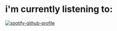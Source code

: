 # i'm currently listening to:

<!-- ![discord](https://discord-readme-badge.vercel.app/api?id=878270961395335220) -->
[![spotify-github-profile](https://spotify-github-profile.vercel.app/api/view?uid=8x0ksnv8ph7clfmsfii97mvhr&cover_image=true&theme=novatorem&bar_color=2eff46&bar_color_cover=false)](https://spotify-github-profile.vercel.app/api/view?uid=8x0ksnv8ph7clfmsfii97mvhr&redirect=true)
